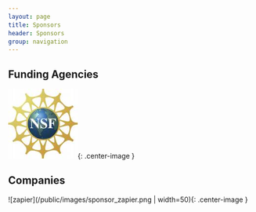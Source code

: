 ```yaml
---
layout: page
title: Sponsors
header: Sponsors
group: navigation
---
```


## Funding Agencies

![nsf](/public/images/NSF_Logo.png){: .center-image }


## Companies

![zapier](/public/images/sponsor_zapier.png | width=50){: .center-image }

